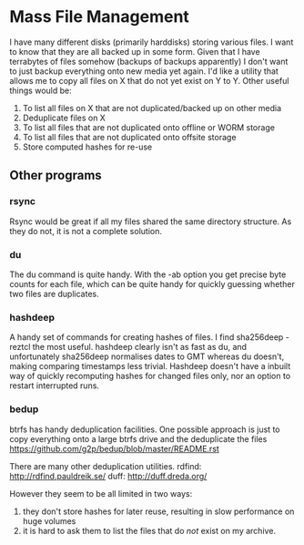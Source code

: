 Mass File Management
=======

I have many different disks (primarily harddisks) storing various files. I want to know that they are all backed up in some form. Given that I have terrabytes of files somehow (backups of backups apparently) I don't want to just backup everything onto new media yet again.  I'd like a utility that allows me to copy all files on X that do not yet exist on Y to Y. Other useful things would be:

1) To list all files on X that are not duplicated/backed up on other media
2) Deduplicate files on X
3) To list all files that are not duplicated onto offline or WORM storage
4) To list all files that are not duplicated onto offsite storage
5) Store computed hashes for re-use

## Other programs

### rsync
Rsync would be great if all my files shared the same directory structure. As they do not, it is not a complete solution.

### du 
The du command is quite handy. With the -ab option you get precise byte counts for each file, which can be quite handy for quickly guessing whether two files are duplicates.

### hashdeep
A handy set of commands for creating hashes of files. I find 
     sha256deep -reztcl
the most useful. hashdeep clearly isn't as fast as du, and unfortunately sha256deep normalises dates to GMT whereas du doesn't, making comparing timestamps less trivial.
Hashdeep doesn't have a inbuilt way of quickly recomputing hashes for changed files only, nor an option to restart interrupted runs.

### bedup
btrfs has handy deduplication facilities. One possible approach is just to copy everything onto a large btrfs drive and the deduplicate the files
  https://github.com/g2p/bedup/blob/master/README.rst

There are many other deduplication utilities.
	rdfind: http://rdfind.pauldreik.se/
	duff:   http://duff.dreda.org/

However they seem to be all limited in two ways:
1) they don't store hashes for later reuse, resulting in slow performance on huge volumes
2) it is hard to ask them to list the files that do *not* exist on my archive. 
